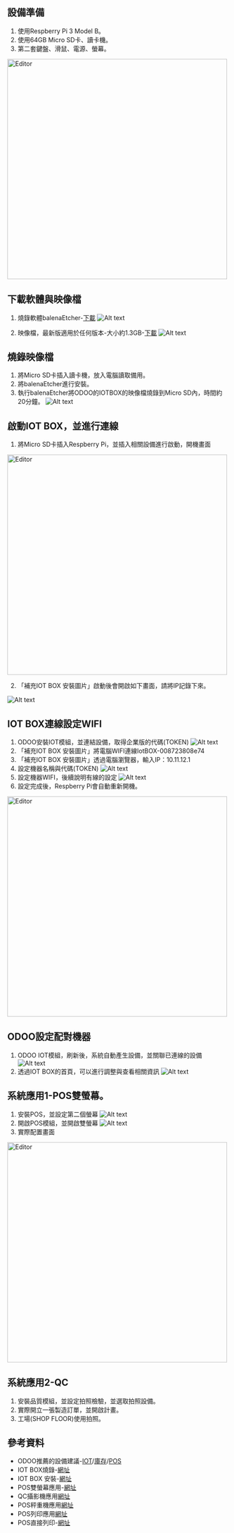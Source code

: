 ## 設備準備
1. 使用Respberry Pi 3 Model B。
2. 使用64GB Micro SD卡、讀卡機。
3. 第二套鍵盤、滑鼠、電源、螢幕。
<img src="./pic/F173001.jpg" alt="Editor" width="500">

## 下載軟體與映像檔
1. 燒錄軟體balenaEtcher-[下載](https://etcher.balena.io/)
![Alt text](https://github.com/ksharry/2024-ODOO17-Enterprise-Plan/blob/main/pic/F173002.jpg?raw=true)

2. 映像檔，最新版適用於任何版本-大小約1.3GB-[下載](https://nightly.odoo.com/master/iotbox/)
![Alt text](https://github.com/ksharry/2024-ODOO17-Enterprise-Plan/blob/main/pic/F173003.jpg?raw=true)

## 燒錄映像檔
1. 將Micro SD卡插入讀卡機，放入電腦讀取備用。
2. 將balenaEtcher進行安裝。
3. 執行balenaEtcher將ODOO的IOTBOX的映像檔燒錄到Micro SD內，時間約20分鐘。
![Alt text](https://github.com/ksharry/2024-ODOO17-Enterprise-Plan/blob/main/pic/F173016.jpg?raw=true)

## 啟動IOT BOX，並進行連線
1. 將Micro SD卡插入Respberry Pi，並插入相關設備進行啟動，開機畫面
<img src="./pic/F173004.jpg" alt="Editor" width="500">

2. 「補充IOT BOX 安裝圖片」啟動後會開啟如下畫面，請將IP記錄下來。


![Alt text](https://github.com/ksharry/2024-ODOO17-Enterprise-Plan/blob/main/pic/F173007.jpg?raw=true)

## IOT BOX連線設定WIFI
1. ODOO安裝IOT模組，並連結設備，取得企業版的代碼(TOKEN)
![Alt text](https://github.com/ksharry/2024-ODOO17-Enterprise-Plan/blob/main/pic/F173006.jpg?raw=true)
2. 「補充IOT BOX 安裝圖片」將電腦WIFI連線IotBOX-008723808e74
3. 「補充IOT BOX 安裝圖片」透過電腦瀏覽器，輸入IP：10.11.12.1
4. 設定機器名稱與代碼(TOKEN)
![Alt text](https://github.com/ksharry/2024-ODOO17-Enterprise-Plan/blob/main/pic/F173008.jpg?raw=true)
5. 設定機器WIFI，後續說明有線的設定
![Alt text](https://github.com/ksharry/2024-ODOO17-Enterprise-Plan/blob/main/pic/F173009.jpg?raw=true)
6. 設定完成後，Respberry Pi會自動重新開機。
<img src="./pic/F173005.jpg" alt="Editor" width="500">

## ODOO設定配對機器
1. ODOO IOT模組，刷新後，系統自動產生設備，並關聯已連線的設備
![Alt text](https://github.com/ksharry/2024-ODOO17-Enterprise-Plan/blob/main/pic/F173010.jpg?raw=true)
2. 透過IOT BOX的首頁，可以進行調整與查看相關資訊
![Alt text](https://github.com/ksharry/2024-ODOO17-Enterprise-Plan/blob/main/pic/F173011.jpg?raw=true)

## 系統應用1-POS雙螢幕。
1. 安裝POS，並設定第二個螢幕
![Alt text](https://github.com/ksharry/2024-ODOO17-Enterprise-Plan/blob/main/pic/F173012.jpg?raw=true)
2. 開啟POS模組，並開啟雙螢幕
![Alt text](https://github.com/ksharry/2024-ODOO17-Enterprise-Plan/blob/main/pic/F173013.jpg?raw=true)
3. 實際配置畫面
<img src="./pic/F173014.jpg" alt="Editor" width="500">

## 系統應用2-QC
1. 安裝品質模組，並設定拍照檢驗，並選取拍照設備。
2. 實際開立一張製造訂單，並開啟計畫。
3. 工場(SHOP FLOOR)使用拍照。

## 參考資料
   + ODOO推薦的設備建議-[IOT](https://www.odoo.com/zh_TW/app/iot-hardware)/[庫存](https://www.odoo.com/zh_TW/app/inventory-hardware)/[POS](https://www.odoo.com/zh_TW/app/point-of-sale-hardware)
   + IOT BOX燒錄-[網址](https://www.youtube.com/watch?v=7xlgVrhMhEU)
   + IOT BOX 安裝-[網址](https://www.youtube.com/watch?v=8C6dKREbO70)
   + POS雙螢幕應用-[網址](https://www.youtube.com/watch?v=8C6dKREbO70&t)
   + QC攝影機應用[網址](https://www.youtube.com/watch?v=6uJJnP6452E)
   + POS秤重機應用[網址](https://www.youtube.com/watch?v=hnAcUCZpKuo)
   + POS列印應用[網址](https://www.youtube.com/watch?v=EtPRZDOhwFU)
   + POS直接列印-[網址](https://apps.odoo.com/apps/modules/17.0/printnode_base/)

